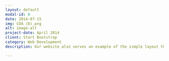 ```yaml
---
layout: default
modal-id: 6
date: 2014-07-15
img: CDA (8).png
alt: image-alt
project-date: April 2014
client: Start Bootstrap
category: Web Development
description: Our website also serves an example of the simple layout that individuals might prefer. Our website will be going through a major redvelopment within the next couple years. This serves the needs we need now which is what all people with website want.

---
```

